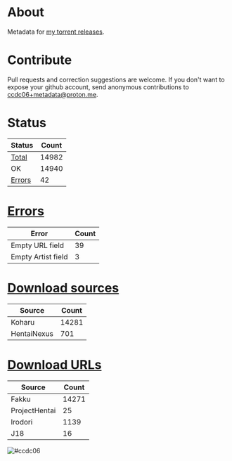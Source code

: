# About
Metadata for [my torrent releases](https://sukebei.nyaa.si/?q=CCDC06).

# Contribute
Pull requests and correction suggestions are welcome. If you don't want to expose your github account, send anonymous contributions to [ccdc06+metadata@proton.me](mailto:ccdc06+metadata@proton.me).

<!-- [Status] -->
# Status
|Status|Count|
|-|-|
|[Total](indexes/list.csv)|14982|
|OK|14940|
|[Errors](indexes/errors.csv)|42|

# [Errors](indexes/errors.csv)
|Error|Count|
|-|-|
|Empty URL field|39|
|Empty Artist field|3|

# [Download sources](indexes/downloadSource.csv)
|Source|Count|
|-|-|
|Koharu|14281|
|HentaiNexus|701|

# [Download URLs](indexes/urlSource.csv)
|Source|Count|
|-|-|
|Fakku|14271|
|ProjectHentai|25|
|Irodori|1139|
|J18|16|
<!-- [/Status] -->

![#ccdc06](https://placehold.co/15x15/ccdc06/ccdc06.png)

